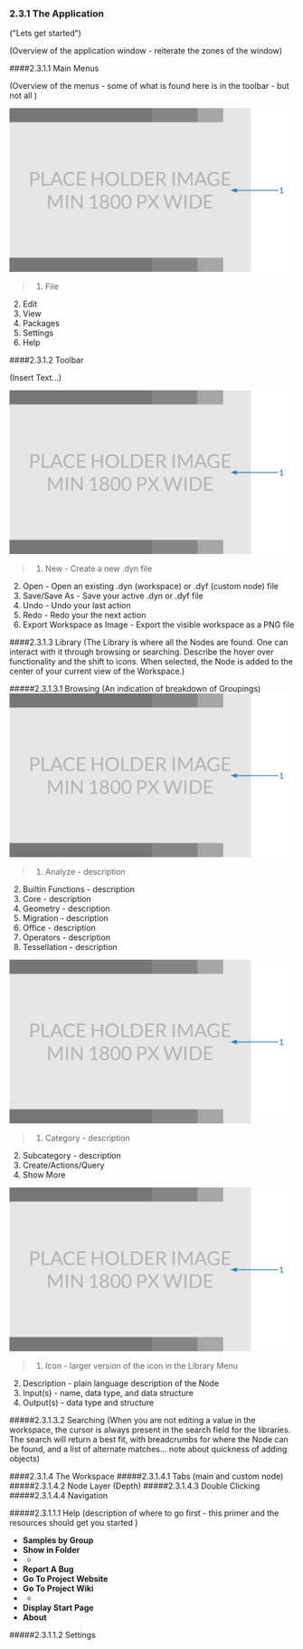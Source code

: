 ### 2.3.1 The Application

("Lets get started")

(Overview of the application window - reiterate the zones of the window)

####2.3.1.1	Main Menus

(Overview of the menus - some of what is found here is in the toolbar - but not all )

![Callouts](images/Placeholder.png)
> 1. File
2. Edit
3. View
4. Packages
5. Settings
6. Help

####2.3.1.2	Toolbar

(Insert Text...)

![Callouts for toolbar](images/Placeholder.png)

> 1. New - Create a new .dyn file
2. Open - Open an existing .dyn (workspace) or .dyf (custom node) file
3. Save/Save As - Save your active .dyn or .dyf file
4. Undo - Undo your last action
5. Redo - Redo your the next action
6. Export Workspace as Image - Export the visible workspace as a PNG file

####2.3.1.3	Library
(The Library is where all the Nodes are found. One can interact with it through browsing or searching. Describe the hover over functionality and the shift to icons. When selected, the Node is added to the center of your current view of the Workspace.) 

#####2.3.1.3.1	Browsing
(An indication of breakdown of Groupings)
![Callouts on sections of library](images/Placeholder.png)
>1. Analyze - description
2. Builtin Functions - description
3. Core - description
4. Geometry - description
5. Migration - description
6. Office - description
7. Operators - description
8. Tessellation - description

![Click through - callout the heirarchy of the library](images/Placeholder.png)
>1. Category - description
2. Subcategory - description
3. Create/Actions/Query
4. Show More

![Hover over functionality - callout the parts of the pop up](images/Placeholder.png)
>1. Icon - larger version of the icon in the Library Menu
2. Description - plain language description of the Node
3. Input(s) - name,  data type, and data structure  
4. Output(s) - data type and structure

#####2.3.1.3.2	Searching
(When you are not editing a value in the workspace, the cursor is always present in the search field for the libraries. The search will return a best fit, with breadcrumbs for where the Node can be found, and a list of alternate matches... note about quickness of adding objects)

####2.3.1.4	The Workspace
#####2.3.1.4.1	Tabs (main and custom node)
#####2.3.1.4.2	Node Layer (Depth)
#####2.3.1.4.3	Double Clicking
#####2.3.1.4.4  Navigation



#####2.3.1.1.1	Help 
(description of where to go first - this primer and the resources should get you started )

* **Samples by Group**
* **Show in Folder**
* -
* **Report A Bug**
* **Go To Project Website**
* **Go To Project Wiki**
* -
* **Display Start Page**
* **About**

#####2.3.1.1.2	Settings